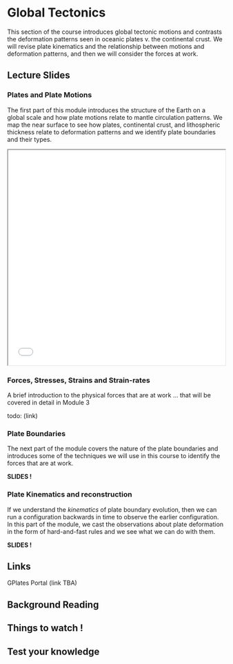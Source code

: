 # Global Tectonics

This section of the course introduces global tectonic motions and contrasts the deformation patterns seen 
in oceanic plates v. the continental crust. We will revise plate kinematics and the relationship between
motions and deformation patterns, and then we will consider the forces at work.

## Lecture Slides 

### Plates and Plate Motions

The first part of this module introduces the structure of the Earth on a global scale and how plate motions relate to mantle circulation patterns. We map the near surface to see how plates, continental crust, and lithospheric thickness relate to deformation patterns and we identify plate boundaries and their types.

<iframe src="../slideshows/Module-i-GlobalTectonics-1.reveal.html" title="Slideshow" width=100%, height=500, allowfullscreen></iframe>


### Forces, Stresses, Strains and Strain-rates

A brief introduction to the physical forces that are at work ... that will be covered in detail in Module 3 

todo: (link)

<!--
<iframe src="../slideshows/Module-i-GlobalTectonics-2.reveal.html" title="Slideshow" width=100%, height=500, allowfullscreen></iframe>
-->

### Plate Boundaries

The next part of the module covers the nature of the plate boundaries and introduces some of the techniques we will use in this course to identify the forces that are at work. 

**SLIDES !**

### Plate Kinematics and reconstruction

If we understand the *kinematics* of plate boundary evolution, then we can run a configuration backwards in time to observe the earlier configuration. In this part of the module, we cast the observations about plate deformation in the form of hard-and-fast rules and we see what we can do with them.

**SLIDES !**




## Links

GPlates Portal (link TBA)

## Background Reading

## Things to watch !

## Test your knowledge 




